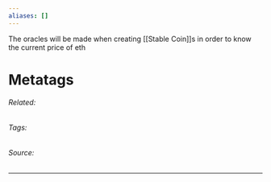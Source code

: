 ```yaml
---
aliases: []
---
```

The oracles will be made when creating [[Stable Coin]]s in order to know the current price of eth

# Metatags
###### Related: 
###### Tags: 
###### Source: 

---